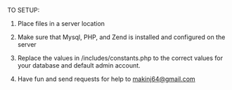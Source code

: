TO SETUP:

1. Place files in a server location

2. Make sure that Mysql, PHP, and Zend is installed and configured on the server

3. Replace the values in /includes/constants.php to the correct values for your database and default admin account.

4. Have fun and send requests for help to makinj64@gmail.com

